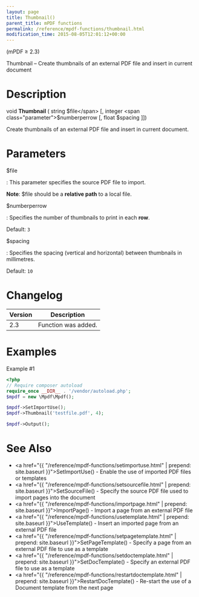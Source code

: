 ```yaml
---
layout: page
title: Thumbnail()
parent_title: mPDF functions
permalink: /reference/mpdf-functions/thumbnail.html
modification_time: 2015-08-05T12:01:12+00:00
---
```


(mPDF &ge; 2.3)

Thumbnail – Create thumbnails of an external PDF file and insert in current document

# Description

void **Thumbnail** (
string <span class="parameter">$file</span>
[, integer <span class="parameter">$numberperrow</span>
[, float <span class="parameter">$spacing</span> ]])

Create thumbnails of an external PDF file and insert in current document.

# Parameters

<span class="parameter">$file</span>

: This parameter specifies the source PDF file to import. 

  **Note**: <span class="parameter">$file</span> should be a **relative path** to a local file.

<span class="parameter">$numberperrow</span>

: Specifies the number of thumbnails to print in each **row**.

  Default: `3`

<span class="parameter">$spacing</span>

: Specifies the spacing (vertical and horizontal) between thumbnails in millimetres.

  Default: `10`

# Changelog

<table class="table">
<thead>
<tr>
  <th>Version</th>
  <th>Description</th>
</tr>
</thead>
<tbody>
<tr>
  <td>2.3</td>
  <td>Function was added.</td>
</tr>
</tbody>
</table>

# Examples

Example #1

```php
<?php
// Require composer autoload
require_once __DIR__ . '/vendor/autoload.php';
$mpdf = new \Mpdf\Mpdf();

$mpdf->SetImportUse();
$mpdf->Thumbnail('testfile.pdf', 4);

$mpdf->Output();

```
# See Also

* <a href="{{ "/reference/mpdf-functions/setimportuse.html" | prepend: site.baseurl }}">SetImportUse()</a> - Enable the use of imported PDF files or templates
* <a href="{{ "/reference/mpdf-functions/setsourcefile.html" | prepend: site.baseurl }}">SetSourceFile()</a> - Specify the source PDF file used to import pages into the document
* <a href="{{ "/reference/mpdf-functions/importpage.html" | prepend: site.baseurl }}">ImportPage()</a> - Import a page from an external PDF file
* <a href="{{ "/reference/mpdf-functions/usetemplate.html" | prepend: site.baseurl }}">UseTemplate()</a> - Insert an imported page from an external PDF file
* <a href="{{ "/reference/mpdf-functions/setpagetemplate.html" | prepend: site.baseurl }}">SetPageTemplate()</a> - Specify a page from an external PDF file to use as a template
* <a href="{{ "/reference/mpdf-functions/setdoctemplate.html" | prepend: site.baseurl }}">SetDocTemplate()</a> - Specify an external PDF file to use as a template
* <a href="{{ "/reference/mpdf-functions/restartdoctemplate.html" | prepend: site.baseurl }}">RestartDocTemplate()</a> - Re-start the use of a Document template from the next page

